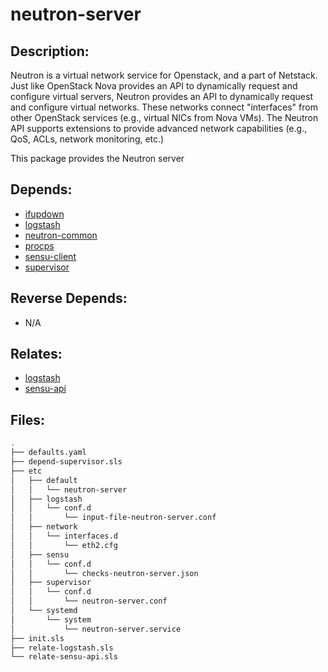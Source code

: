 # neutron-server

## Description:

Neutron is a virtual network service for Openstack, and a part of Netstack. Just like OpenStack Nova provides an API to dynamically request and configure virtual servers, Neutron provides an API to dynamically request and configure virtual networks. These networks connect "interfaces" from other OpenStack services (e.g., virtual NICs from Nova VMs). The Neutron API supports extensions to provide advanced network capabilities (e.g., QoS, ACLs, network monitoring, etc.)

This package provides the Neutron server

## Depends:

  -  [ifupdown](/salt/ifupdown)
  -  [logstash](/salt/logstash)
  -  [neutron-common](/salt/neutron-common)
  -  [procps](/salt/procps)
  -  [sensu-client](/salt/sensu-client)
  -  [supervisor](/salt/supervisor)

## Reverse Depends:

  -  N/A

## Relates:

  -  [logstash](/salt/logstash)
  -  [sensu-api](/salt/sensu-api)

## Files:

```bash
.
├── defaults.yaml
├── depend-supervisor.sls
├── etc
│   ├── default
│   │   └── neutron-server
│   ├── logstash
│   │   └── conf.d
│   │       └── input-file-neutron-server.conf
│   ├── network
│   │   └── interfaces.d
│   │       └── eth2.cfg
│   ├── sensu
│   │   └── conf.d
│   │       └── checks-neutron-server.json
│   ├── supervisor
│   │   └── conf.d
│   │       └── neutron-server.conf
│   └── systemd
│       └── system
│           └── neutron-server.service
├── init.sls
├── relate-logstash.sls
└── relate-sensu-api.sls
```
